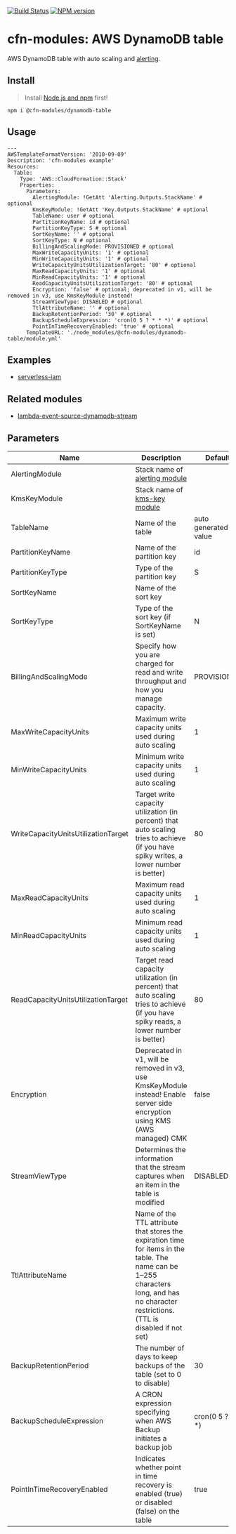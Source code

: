 [![Build Status](https://travis-ci.org/cfn-modules/dynamodb-table.svg?branch=master)](https://travis-ci.org/cfn-modules/dynamodb-table)
[![NPM version](https://img.shields.io/npm/v/@cfn-modules/dynamodb-table.svg)](https://www.npmjs.com/package/@cfn-modules/dynamodb-table)

# cfn-modules: AWS DynamoDB table

AWS DynamoDB table with auto scaling and [alerting](https://www.npmjs.com/package/@cfn-modules/alerting).

## Install

> Install [Node.js and npm](https://nodejs.org/) first!

```
npm i @cfn-modules/dynamodb-table
```

## Usage

```
---
AWSTemplateFormatVersion: '2010-09-09'
Description: 'cfn-modules example'
Resources:
  Table:
    Type: 'AWS::CloudFormation::Stack'
    Properties:
      Parameters:
        AlertingModule: !GetAtt 'Alerting.Outputs.StackName' # optional
        KmsKeyModule: !GetAtt 'Key.Outputs.StackName' # optional
        TableName: user # optional
        PartitionKeyName: id # optional
        PartitionKeyType: S # optional
        SortKeyName: '' # optional
        SortKeyType: N # optional
        BillingAndScalingMode: PROVISIONED # optional
        MaxWriteCapacityUnits: '1' # optional
        MinWriteCapacityUnits: '1' # optional
        WriteCapacityUnitsUtilizationTarget: '80' # optional
        MaxReadCapacityUnits: '1' # optional
        MinReadCapacityUnits: '1' # optional
        ReadCapacityUnitsUtilizationTarget: '80' # optional
        Encryption: 'false' # optional; deprecated in v1, will be removed in v3, use KmsKeyModule instead!
        StreamViewType: DISABLED # optional
        TtlAttributeName: '' # optional
        BackupRetentionPeriod: '30' # optional
        BackupScheduleExpression: 'cron(0 5 ? * * *)' # optional
        PointInTimeRecoveryEnabled: 'true' # optional
      TemplateURL: './node_modules/@cfn-modules/dynamodb-table/module.yml'
```

## Examples

* [serverless-iam](https://github.com/cfn-modules/docs/tree/master/examples/serverless-iam)

## Related modules

* [lambda-event-source-dynamodb-stream](https://github.com/cfn-modules/lambda-event-source-dynamodb-stream)

## Parameters

<table>
  <thead>
    <tr>
      <th>Name</th>
      <th>Description</th>
      <th>Default</th>
      <th>Required?</th>
      <th>Allowed values</th>
    </tr>
  </thead>
  <tbody>
    <tr>
      <td>AlertingModule</td>
      <td>Stack name of <a href="https://www.npmjs.com/package/@cfn-modules/alerting">alerting module</a></td>
      <td></td>
      <td>no</td>
      <td></td>
    </tr>
     <tr>
      <td>KmsKeyModule</td>
      <td>Stack name of <a href="https://www.npmjs.com/package/@cfn-modules/kms-key">kms-key module</a></td>
      <td></td>
      <td>no</td>
      <td></td>
    </tr>
    <tr>
      <td>TableName</td>
      <td>Name of the table</td>
      <td>auto generated value</td>
      <td>no</td>
      <td></td>
    </tr>
    <tr>
      <td>PartitionKeyName</td>
      <td>Name of the partition key</td>
      <td>id</td>
      <td>no</td>
      <td></td>
    </tr>
    <tr>
      <td>PartitionKeyType</td>
      <td>Type of the partition key</td>
      <td>S</td>
      <td>no</td>
      <td>[S, N, B]</td>
    </tr>
    <tr>
      <td>SortKeyName</td>
      <td>Name of the sort key</td>
      <td></td>
      <td>no</td>
      <td></td>
    </tr>
    <tr>
      <td>SortKeyType</td>
      <td>Type of the sort key (if SortKeyName is set)</td>
      <td>N</td>
      <td>no</td>
      <td>[S, N, B]</td>
    </tr>
    <tr>
      <td>BillingAndScalingMode</td>
      <td>Specify how you are charged for read and write throughput and how you manage capacity.</td>
      <td>PROVISIONED</td>
      <td>no</td>
      <td>[PROVISIONED, ONDEMAND]</td>
    </tr>
    <tr>
      <td>MaxWriteCapacityUnits</td>
      <td>Maximum write capacity units used during auto scaling</td>
      <td>1</td>
      <td>no</td>
      <td></td>
    </tr>
    <tr>
      <td>MinWriteCapacityUnits</td>
      <td>Minimum write capacity units used during auto scaling</td>
      <td>1</td>
      <td>no</td>
      <td></td>
    </tr>
    <tr>
      <td>WriteCapacityUnitsUtilizationTarget</td>
      <td>Target write capacity utilization (in percent) that auto scaling tries to achieve (if you have spiky writes, a lower number is better)</td>
      <td>80</td>
      <td>no</td>
      <td></td>
    </tr>
    <tr>
      <td>MaxReadCapacityUnits</td>
      <td>Maximum read capacity units used during auto scaling</td>
      <td>1</td>
      <td>no</td>
      <td></td>
    </tr>
    <tr>
      <td>MinReadCapacityUnits</td>
      <td>Minimum read capacity units used during auto scaling</td>
      <td>1</td>
      <td>no</td>
      <td></td>
    </tr>
    <tr>
      <td>ReadCapacityUnitsUtilizationTarget</td>
      <td>Target read capacity utilization (in percent) that auto scaling tries to achieve (if you have spiky reads, a lower number is better)</td>
      <td>80</td>
      <td>no</td>
      <td></td>
    </tr>
    <tr>
      <td>Encryption</td>
      <td>Deprecated in v1, will be removed in v3, use KmsKeyModule instead! Enable server side encryption using KMS (AWS managed) CMK</td>
      <td>false</td>
      <td>no</td>
      <td>[aws, false]</td>
    </tr>
    <tr>
      <td>StreamViewType</td>
      <td>Determines the information that the stream captures when an item in the table is modified</td>
      <td>DISABLED</td>
      <td>no</td>
      <td>[DISABLED, KEYS_ONLY, NEW_IMAGE, OLD_IMAGE, NEW_AND_OLD_IMAGES]</td>
    </tr>
    <tr>
      <td>TtlAttributeName</td>
      <td>Name of the TTL attribute that stores the expiration time for items in the table. The name can be 1–255 characters long, and has no character restrictions. (TTL is disabled if not set)</td>
      <td></td>
      <td>no</td>
      <td></td>
    </tr>
    <tr>
      <td>BackupRetentionPeriod</td>
      <td>The number of days to keep backups of the table (set to 0 to disable)</td>
      <td>30</td>
      <td>no</td>
      <td>[0-35]</td>
    </tr>
    <tr>
      <td>BackupScheduleExpression</td>
      <td>A CRON expression specifying when AWS Backup initiates a backup job</td>
      <td>cron(0 5 ? * * *)</td>
      <td>no</td>
      <td></td>
    </tr>
    <tr>
      <td>PointInTimeRecoveryEnabled</td>
      <td>Indicates whether point in time recovery is enabled (true) or disabled (false) on the table</td>
      <td>true</td>
      <td>no</td>
      <td>[true, false]</td>
    </tr>
  </tbody>
</table>
